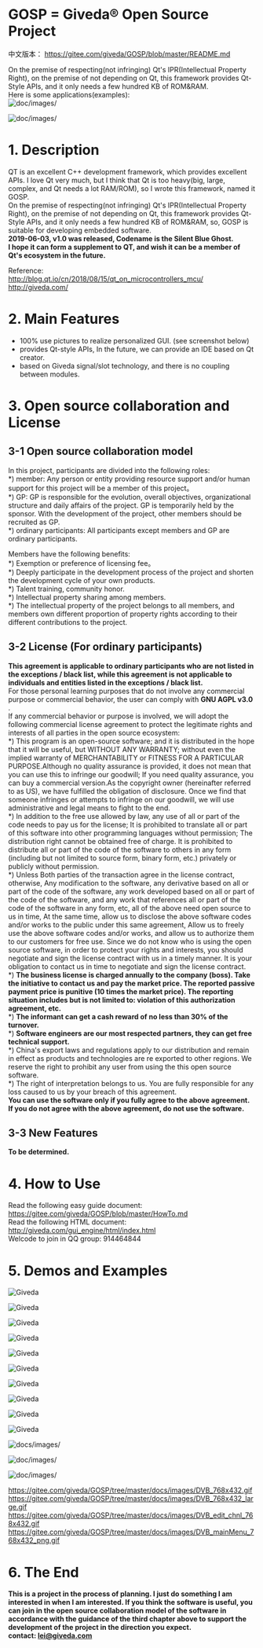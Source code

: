 # GOSP = Giveda® Open Source Project   
中文版本： https://gitee.com/giveda/GOSP/blob/master/README.md  

On the premise of respecting(not infringing) Qt's IPR(Intellectual Property Right), on the premise of not depending on Qt, this framework provides Qt-Style APIs, and it only needs a few hundred KB of ROM&RAM.  
Here is some applications(examples):   
![doc/images/](docs/images/DVB_edit_chnl_768x432.gif)

![doc/images/](docs/images/DVB_mainMenu_768x432_png.gif)


# 1. Description  
QT is an excellent C++ development framework, which provides excellent APIs. I love Qt very much, but I think that Qt is too heavy(big, large, complex, and Qt needs a lot RAM/ROM), so I wrote this framework, named it GOSP.  
On the premise of respecting(not infringing) Qt's IPR(Intellectual Property Right), on the premise of not depending on Qt, this framework provides Qt-Style APIs, and it only needs a few hundred KB of ROM&RAM, so, GOSP is suitable for developing embedded software.  
  **2019-06-03, v1.0 was released, Codename is the Silent Blue Ghost.**    
  **I hope it can form a supplement to QT, and wish it can be a member of Qt's ecosystem in the future.**    

Reference:  
http://blog.qt.io/cn/2018/08/15/qt_on_microcontrollers_mcu/  
http://giveda.com/


# 2. Main Features
* 100% use pictures to realize personalized GUI. (see screenshot below)   
* provides Qt-style APIs, In the future, we can provide an IDE based on Qt creator.  
* based on Giveda signal/slot technology, and there is no coupling between modules.  


# 3. Open source collaboration and License  
## 3-1 Open source collaboration model  
In this project, participants are divided into the following roles:   
*) member: Any person or entity providing resource support and/or human support for this project will be a member of this project。   
*) GP: GP is responsible for the evolution, overall objectives, organizational structure and daily affairs of the project. GP is temporarily held by the sponsor. With the development of the project, other members should be recruited as GP.   
*) ordinary participants: All participants except members and GP are ordinary participants.   

Members have the following benefits:   
*) Exemption or preference of licensing fee。   
*) Deeply participate in the development process of the project and shorten the development cycle of your own products.   
*) Talent training, community honor.   
*) Intellectual property sharing among members.    
*) The intellectual property of the project belongs to all members, and members own different proportion of property rights according to their different contributions to the project.    

## 3-2 License (For ordinary participants)  
 **This agreement is applicable to ordinary participants who are not listed in the exceptions / black list, while this agreement is not applicable to individuals and entities listed in the exceptions / black list.**  
For those personal learning purposes that do not involve any commercial purpose or commercial behavior, the user can comply with  **GNU AGPL v3.0** .  
If any commercial behavior or purpose is involved, we will adopt the following commercial license agreement to protect the legitimate rights and interests of all parties in the open source ecosystem:  
*) This program is an open-source software; and it is distributed in the hope that it will be useful, but WITHOUT ANY WARRANTY; without even the implied warranty of MERCHANTABILITY or FITNESS FOR A PARTICULAR PURPOSE.Although no quality assurance is provided, it does not mean that you can use this to infringe our goodwill; If you need quality assurance, you can buy a commercial version.As the copyright owner (hereinafter referred to as US), we have fulfilled the obligation of disclosure. Once we find that someone infringes or attempts to infringe on our goodwill, we will use administrative and legal means to fight to the end.   
*) In addition to the free use allowed by law, any use of all or part of the code needs to pay us for the license; It is prohibited to translate all or part of this software into other programming languages without permission; The distribution right cannot be obtained free of charge. It is prohibited to distribute all or part of the code of the software to others in any form (including but not limited to source form, binary form, etc.) privately or publicly without permission.   
*) Unless Both parties of the transaction agree in the license contract, otherwise, Any modification to the software, any derivative based on all or part of the code of the software, any work developed based on all or part of the code of the software, and any work that references all or part of the code of the software in any form, etc, all of the above need open source to us in time, At the same time, allow us to disclose the above software codes and/or works to the public under this same agreement, Allow us to freely use the above software codes and/or works, and allow us to authorize them to our customers for free use. Since we do not know who is using the open source software, in order to protect your rights and interests, you should negotiate and sign the license contract with us in a timely manner. It is your obligation to contact us in time to negotiate and sign the license contract.   
*)  **The business license is charged annually to the company (boss). Take the initiative to contact us and pay the market price. The reported passive payment price is punitive (10 times the market price). The reporting situation includes but is not limited to: violation of this authorization agreement, etc.**     
*)  **The informant can get a cash reward of no less than 30% of the turnover.**       
*)  **Software engineers are our most respected partners, they can get free technical support.**   
*) China's export laws and regulations apply to our distribution and remain in effect as products and technologies are re exported to other regions. We reserve the right to prohibit any user from using the this open source software.  
*) The right of interpretation belongs to us. You are fully responsible for any loss caused to us by your breach of this agreement.  
 **You can use the software only if you fully agree to the above agreement.**  
 **If you do not agree with the above agreement, do not use the software.**    

## 3-3 New Features
  **To be determined.**   


# 4. How to Use
Read the following easy guide document: https://gitee.com/giveda/GOSP/blob/master/HowTo.md  
Read the following HTML document: http://giveda.com/gui_engine/html/index.html    
Welcode to join in QQ group: 914464844    


# 5. Demos and Examples  

![Giveda](docs/images/configureResult1.jpeg)

![Giveda](docs/images/gCtrlButton.jpeg)

![Giveda](docs/images/gCtrlIconView.jpeg)

![Giveda](docs/images/gCtrlItem.jpeg)

![Giveda](docs/images/gCtrlLineEdit.jpeg)

![Giveda](docs/images/gCtrlListBox.jpeg)

![Giveda](docs/images/gCtrlMsgBox.jpeg)

![Giveda](docs/images/gCtrlProgressBar.jpeg)

![Giveda](docs/images/gCtrlRadioButton.jpeg)

![Giveda](docs/images/debugInfo.jpeg)

![docs/images/](docs/images/DVB_768x432.gif)

![doc/images/](docs/images/DVB_edit_chnl_768x432.gif)

![doc/images/](docs/images/DVB_mainMenu_768x432_png.gif)

https://gitee.com/giveda/GOSP/tree/master/docs/images/DVB_768x432.gif  
https://gitee.com/giveda/GOSP/tree/master/docs/images/DVB_768x432_large.gif  
https://gitee.com/giveda/GOSP/tree/master/docs/images/DVB_edit_chnl_768x432.gif  
https://gitee.com/giveda/GOSP/tree/master/docs/images/DVB_mainMenu_768x432_png.gif  


# 6. The End  
  **This is a project in the process of planning. I just do something I am interested in when I am interested. If you think the software is useful, you can join in the open source collaboration model of the software in accordance with the guidance of the third chapter above to support the development of the project in the direction you expect.**   
  **contact: lei@giveda.com**   

